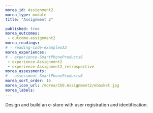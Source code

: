 ```yaml
---
morea_id: Assignment2
morea_type: module
title: "Assignment 2"

published: true
morea_outcomes:
 - outcome-assignment2
morea_readings:
# - reading-code-examplesA2
morea_experiences:
# - experience-SmartPhoneProducts6
 - experience-Assignment2
 - experience-Assignment2_retrospective
morea_assessments:
# - assessment-SmartPhoneProducts6
morea_sort_order: 16
morea_icon_url: /morea/150.Assignment2/ebasket.jpg
morea_labels: 
---
```



Design and build an e-store with user registration and identification.







